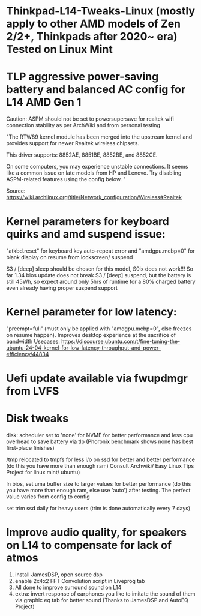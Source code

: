 # Thinkpad-L14-Tweaks-Linux (mostly apply to other AMD models of Zen 2/2+, Thinkpads after 2020~ era) Tested on Linux Mint

# TLP aggressive power-saving battery and balanced AC config for L14 AMD Gen 1

Caution: ASPM should not be set to powersupersave for realtek wifi connection stability as per ArchWiki and from personal testing

"The RTW89 kernel module has been merged into the upstream kernel and provides support for newer Realtek wireless chipsets.

This driver supports: 8852AE, 8851BE, 8852BE, and 8852CE.

On some computers, you may experience unstable connections. It seems like a common issue on late models from HP and Lenovo. Try disabling ASPM-related features using the config below. "

Source: https://wiki.archlinux.org/title/Network_configuration/Wireless#Realtek

# Kernel parameters for keyboard quirks and amd suspend issue: 

"atkbd.reset" for keyboard key auto-repeat error and "amdgpu.mcbp=0" for blank display on resume from lockscreen/ suspend

S3 / [deep] sleep should be chosen for this model, S0ix does not work!!! So far 1.34 bios update does not break S3 / [deep] suspend, but the battery is still 45Wh, so expect around only 5hrs of runtime for a 80% charged battery even already having proper suspend support

# Kernel parameter for low latency:

"preempt=full" (must only be applied with "amdgpu.mcbp=0", else freezes on resume happen). Improves desktop experience at the sacrifice of bandwidth
Usecases: https://discourse.ubuntu.com/t/fine-tuning-the-ubuntu-24-04-kernel-for-low-latency-throughput-and-power-efficiency/44834

# Uefi update available via fwupdmgr from LVFS

# Disk tweaks
disk: scheduler set to 'none' for NVME for better performance and less cpu overhead to save battery via tlp (Phoronix benchmark shows none has best first-place finishes)

/tmp relocated to tmpfs for less i/o on ssd for better and better performance (do this you have more than enough ram) Consult Archwiki/ Easy Linux Tips Project for linux mint/ ubuntu)

In bios, set uma buffer size to larger values for better performance (do this you have more than enough ram, else use 'auto') after testing. The perfect value varies from config to config

set trim ssd daily for heavy users (trim is done automatically every 7 days)

# Improve audio quality, for speakers on L14 to compensate for lack of atmos
1. install JamesDSP, open source dsp
2. enable 2x4x2 FFT Convolution script in Liveprog tab
3. All done to improve surround sound on L14
4. extra: invert response of earphones you like to imitate the sound of them via graphic eq tab for better sound (Thanks to JamesDSP and AutoEQ Project)
